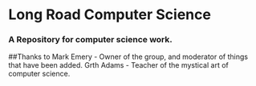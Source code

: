 # Long Road Computer Science
### A Repository for computer science work.

##Thanks to
Mark Emery - Owner of the group, and moderator of things that have been added.
Grth Adams - Teacher of the mystical art of computer science.
